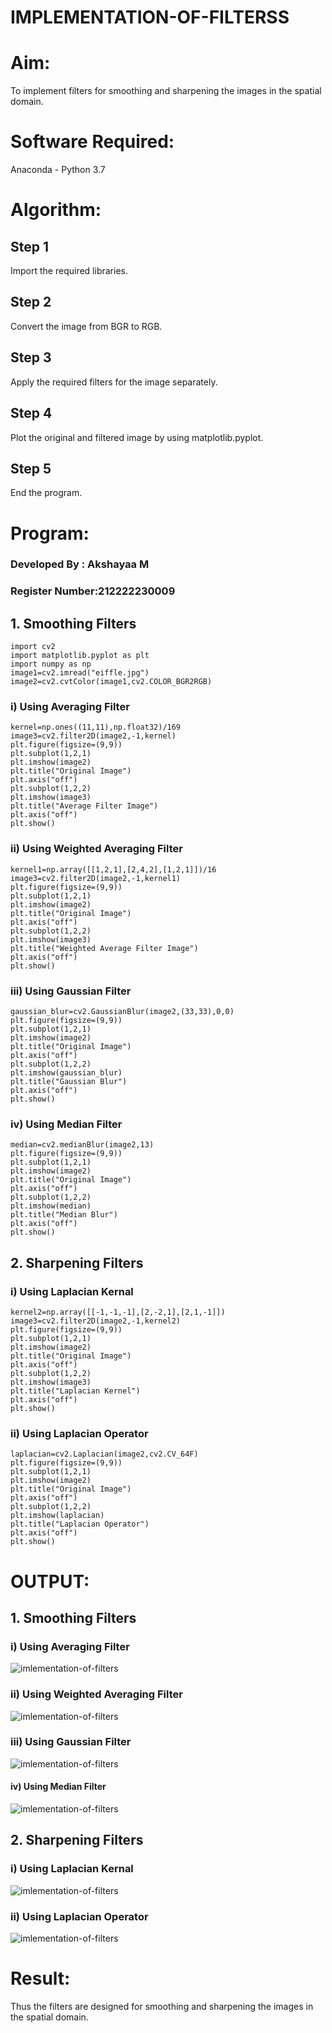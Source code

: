 # IMPLEMENTATION-OF-FILTERSS
# Aim:
To implement filters for smoothing and sharpening the images in the spatial domain.

# Software Required:
Anaconda - Python 3.7

# Algorithm:
## Step 1
Import the required libraries.
## Step 2
Convert the image from BGR to RGB.
## Step 3
Apply the required filters for the image separately.
## Step 4 
Plot the original and filtered image by using matplotlib.pyplot.
## Step 5
End the program.

# Program:
### Developed By   : Akshayaa M
### Register Number:212222230009

## 1. Smoothing Filters
```
import cv2
import matplotlib.pyplot as plt
import numpy as np
image1=cv2.imread("eiffle.jpg")
image2=cv2.cvtColor(image1,cv2.COLOR_BGR2RGB)
```
### i) Using Averaging Filter
```
kernel=np.ones((11,11),np.float32)/169
image3=cv2.filter2D(image2,-1,kernel)
plt.figure(figsize=(9,9))
plt.subplot(1,2,1)
plt.imshow(image2)
plt.title("Original Image")
plt.axis("off")
plt.subplot(1,2,2)
plt.imshow(image3)
plt.title("Average Filter Image")
plt.axis("off")
plt.show()
```
### ii) Using Weighted Averaging Filter
```
kernel1=np.array([[1,2,1],[2,4,2],[1,2,1]])/16
image3=cv2.filter2D(image2,-1,kernel1)
plt.figure(figsize=(9,9))
plt.subplot(1,2,1)
plt.imshow(image2)
plt.title("Original Image")
plt.axis("off")
plt.subplot(1,2,2)
plt.imshow(image3)
plt.title("Weighted Average Filter Image")
plt.axis("off")
plt.show()
```
### iii) Using Gaussian Filter
```
gaussian_blur=cv2.GaussianBlur(image2,(33,33),0,0)
plt.figure(figsize=(9,9))
plt.subplot(1,2,1)
plt.imshow(image2)
plt.title("Original Image")
plt.axis("off")
plt.subplot(1,2,2)
plt.imshow(gaussian_blur)
plt.title("Gaussian Blur")
plt.axis("off")
plt.show()
```
### iv) Using Median Filter
```
median=cv2.medianBlur(image2,13)
plt.figure(figsize=(9,9))
plt.subplot(1,2,1)
plt.imshow(image2)
plt.title("Original Image")
plt.axis("off")
plt.subplot(1,2,2)
plt.imshow(median)
plt.title("Median Blur")
plt.axis("off")
plt.show()
```

## 2. Sharpening Filters
### i) Using Laplacian Kernal
```
kernel2=np.array([[-1,-1,-1],[2,-2,1],[2,1,-1]])
image3=cv2.filter2D(image2,-1,kernel2)
plt.figure(figsize=(9,9))
plt.subplot(1,2,1)
plt.imshow(image2)
plt.title("Original Image")
plt.axis("off")
plt.subplot(1,2,2)
plt.imshow(image3)
plt.title("Laplacian Kernel")
plt.axis("off")
plt.show()
```
### ii) Using Laplacian Operator
```
laplacian=cv2.Laplacian(image2,cv2.CV_64F)
plt.figure(figsize=(9,9))
plt.subplot(1,2,1)
plt.imshow(image2)
plt.title("Original Image")
plt.axis("off")
plt.subplot(1,2,2)
plt.imshow(laplacian)
plt.title("Laplacian Operator")
plt.axis("off")
plt.show()
```

# OUTPUT:
## 1. Smoothing Filters
### i) Using Averaging Filter
![imlementation-of-filters](1.png)

### ii) Using Weighted Averaging Filter
![imlementation-of-filters](2.png)
### iii) Using Gaussian Filter
![imlementation-of-filters](3.png)
#### iv) Using Median Filter
![imlementation-of-filters](4.png)
## 2. Sharpening Filters

### i) Using Laplacian Kernal
![imlementation-of-filters](5.png)
### ii) Using Laplacian Operator
![imlementation-of-filters](6.png)
# Result:
Thus the filters are designed for smoothing and sharpening the images in the spatial domain.
